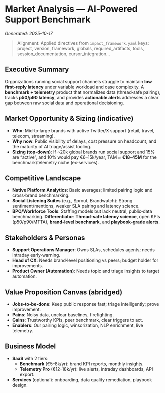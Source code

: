 # Market Analysis — AI‑Powered Support Benchmark
_Generated: 2025-10-17_

> Alignment: Applied directives from `impact_framework.yaml` keys: project, version, framework, globals, required_artifacts, tools, session_documentation, cursor_integration...

## Executive Summary
Organizations running social support channels struggle to maintain **low first‑reply latency** under variable workload and case complexity. A **benchmark + telemetry** product that normalizes data (thread‑safe pairing), tracks **p50/p90 latency**, and provides **actionable alerts** addresses a clear gap between raw social data and operational decisioning.

## Market Opportunity & Sizing (indicative)
- **Who**: Mid‑to‑large brands with active Twitter/X support (retail, travel, telecom, streaming).
- **Why now**: Public visibility of delays, cost pressure on headcount, and the maturity of AI triage/assist tooling.
- **Sizing (top‑down)**: If ~20k global brands run social support and 15% are “active”, and 10% would pay €6–15k/year, TAM ≈ **€18–45M** for the benchmark/telemetry niche (ex‑services).

## Competitive Landscape
- **Native Platform Analytics**: Basic averages; limited pairing logic and cross‑brand benchmarking.
- **Social Listening Suites** (e.g., Sprout, Brandwatch): Strong sentiment/mentions, weaker SLA pairing and latency science.
- **BPO/Workforce Tools**: Staffing models but lack neutral, public‑data benchmarking.
**Differentiator**: **Thread‑safe latency science**, open KPIs (p50/p90/MTTA), **brand‑level benchmark**, and **playbook‑grade alerts**.

## Stakeholders & Personas
- **Support Operations Manager**: Owns SLAs, schedules agents; needs intraday early‑warning.
- **Head of CX**: Needs brand‑level positioning vs peers; budget holder for improvements.
- **Product Owner (Automation)**: Needs topic and triage insights to target automation.

## Value Proposition Canvas (abridged)
- **Jobs‑to‑be‑done**: Keep public response fast; triage intelligently; prove improvement.
- **Pains**: Noisy data, unclear baselines, firefighting.
- **Gains**: Trustworthy KPIs, peer benchmark, clear triggers to act.
- **Enablers**: Our pairing logic, winsorization, NLP enrichment, live telemetry.

## Business Model
- **SaaS** with 2 tiers:
  - **Benchmark** (€5–8k/yr): brand KPI reports, monthly insights.
  - **Telemetry Pro** (€12–18k/yr): live alerts, intraday dashboards, API export.
- **Services** (optional): onboarding, data quality remediation, playbook design.
